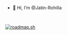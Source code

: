 - 👋 Hi, I’m @Jatin-Rohilla
 <br>

<a href="https://roadmap.sh"><img src="https://api.roadmap.sh/v1-badge/wide/64f0e147b128dce3cb97b3fe?variant=dark"
        alt="roadmap.sh" /></a>
<!---
Jatin-Rohilla/Jatin-Rohilla is a ✨ special ✨ repository because its `README.md` (this file) appears on your GitHub profile.
You can click the Preview link to take a look at your changes.
--->

